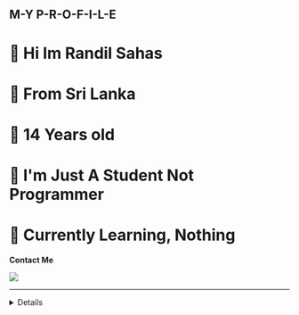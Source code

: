 ## M-Y P-R-O-F-I-L-E

# 👋 Hi Im Randil Sahas 

# 🏡️  From Sri Lanka 

# 🙋  14 Years old

# 🐺 I'm Just A Student Not Programmer

# 🍃 Currently Learning, Nothing 

 <!-- Contact Me -->
<b><summary> Contact Me </summary></b>

  <a href="https://wa.me/94702476028"><img src="https://img.shields.io/badge/Contact Neptune-25D366?style=for-the-badge&logo=whatsapp&logoColor=white" /> <br>

</details>
 
----
   
<!--My Whatsapp Groups-->   
<b><details><summary> My Whatsapp Group </summary></b>
 
  
  <a href="https://chat.whatsapp.com/Gi47BN7YM30321sUIa7mtT"><img src="https://img.shields.io/badge/Whatsapp Group-25D366?style=for-the-badge&logo=whatspp&logoColor=white" /> <br>


